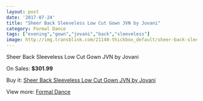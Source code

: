 ```yaml
---
layout: post
date: '2017-07-24'
title: "Sheer Back Sleeveless Low Cut Gown JVN by Jovani"
category: Formal Dance
tags: ["evening","gown","jovani","back","sleeveless"]
image: http://img.transblink.com/21148-thickbox_default/sheer-back-sleeveless-low-cut-gown-jvn-by-jovani.jpg
---
```

Sheer Back Sleeveless Low Cut Gown JVN by Jovani

On Sales: **$301.99**
<a href="https://www.transblink.com/en/formal-dance/6704-sheer-back-sleeveless-low-cut-gown-jvn-by-jovani.html"><amp-img layout="responsive" width="600" height="600" src="//img.transblink.com/21148-thickbox_default/sheer-back-sleeveless-low-cut-gown-jvn-by-jovani.jpg" alt="Sheer Back Sleeveless Low Cut Gown JVN by Jovani 0" /></a>
<a href="https://www.transblink.com/en/formal-dance/6704-sheer-back-sleeveless-low-cut-gown-jvn-by-jovani.html"><amp-img layout="responsive" width="600" height="600" src="//img.transblink.com/21149-thickbox_default/sheer-back-sleeveless-low-cut-gown-jvn-by-jovani.jpg" alt="Sheer Back Sleeveless Low Cut Gown JVN by Jovani 1" /></a>

Buy it: [Sheer Back Sleeveless Low Cut Gown JVN by Jovani](https://www.transblink.com/en/formal-dance/6704-sheer-back-sleeveless-low-cut-gown-jvn-by-jovani.html "Sheer Back Sleeveless Low Cut Gown JVN by Jovani")

View more: [Formal Dance](https://www.transblink.com/en/6-formal-dance "Formal Dance")